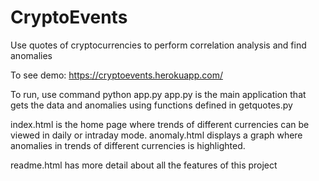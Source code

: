# CryptoEvents
Use quotes of cryptocurrencies to perform correlation analysis and find anomalies

To see demo:  https://cryptoevents.herokuapp.com/

To run, use command python app.py
app.py is the main application that gets the data and anomalies using functions defined in getquotes.py

index.html is the home page where trends of different currencies can be viewed in daily or intraday mode.
anomaly.html displays a graph where anomalies in trends of different currencies is highlighted.

readme.html has more detail about all the features of this project
